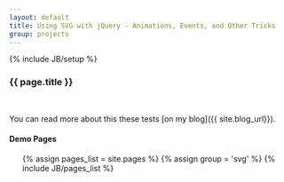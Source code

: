 ```yaml
---
layout: default
title: Using SVG with jQuery - Animations, Events, and Other Tricks
group: projects
---
```

{% include JB/setup %}

<h3>{{ page.title }}</h3>
<br/>

You can read more about this these tests [on my blog]({{ site.blog_url}}). 

#### Demo Pages  
  
<ul class="pages">
   {% assign pages_list = site.pages %}
   {% assign group = 'svg' %}
   {% include JB/pages_list %}
</ul>